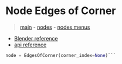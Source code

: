 # Node Edges of Corner

> [main](../structure.md) - [nodes](nodes.md) - [nodes menus](nodes_menus.md)

- [Blender reference](https://docs.blender.org/manual/en/latest/modeling/geometry_nodes/mesh_topology/edges_of_corner.html)
 - [api reference]({node.blender_python_ref})

```python
node = EdgesOfCorner(corner_index=None)```
